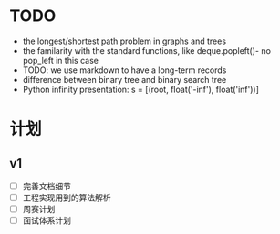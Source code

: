 # TODO

- the longest/shortest path problem in graphs and trees
- the familarity with the standard functions, like deque.popleft()- no pop_left in this case
- TODO: we use markdown to have a long-term records
- difference between binary tree and binary search tree
- Python infinity presentation: s = [(root, float('-inf'), float('inf'))]


# 计划

## v1

- [ ] 完善文档细节
- [ ] 工程实现用到的算法解析
- [ ] 周赛计划
- [ ] 面试体系计划
